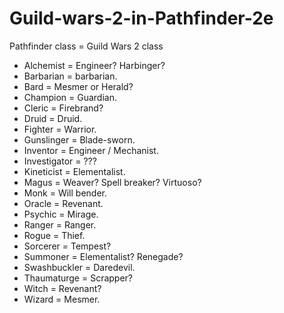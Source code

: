 # Guild-wars-2-in-Pathfinder-2e

Pathfinder class = Guild Wars 2 class

- Alchemist = Engineer? Harbinger? 
- Barbarian = barbarian. 
- Bard = Mesmer or Herald? 
- Champion = Guardian. 
- Cleric = Firebrand? 
- Druid = Druid.
- Fighter = Warrior. 
- Gunslinger = Blade-sworn. 
- Inventor = Engineer / Mechanist. 
- Investigator = ??? 
- Kineticist = Elementalist. 
- Magus = Weaver? Spell breaker? Virtuoso? 
- Monk = Will bender. 
- Oracle = Revenant. 
- Psychic = Mirage. 
- Ranger = Ranger. 
- Rogue = Thief. 
- Sorcerer = Tempest? 
- Summoner = Elementalist? Renegade? 
- Swashbuckler = Daredevil. 
- Thaumaturge = Scrapper? 
- Witch = Revenant? 
- Wizard = Mesmer.
